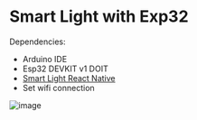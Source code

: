 # Smart Light with Exp32

Dependencies:
- Arduino IDE
- Esp32 DEVKIT v1 DOIT
- [Smart Light React Native](https://github.com/andrigoBS/smart-light-native)
- Set wifi connection


![image](https://user-images.githubusercontent.com/58754703/197669149-a5170857-ac73-4446-b4d2-558756bca64c.png)
